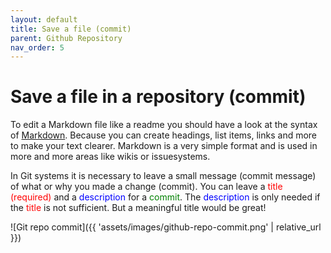 ```yaml
---
layout: default
title: Save a file (commit)
parent: Github Repository
nav_order: 5
---
```


# Save a file in a repository (commit)
To edit a Markdown file like a readme you should have a look at the syntax of [Markdown](github-markdown). Because you can create headings, list items, links and more to make your text clearer. Markdown is a very simple format and is used in more and more areas like wikis or issuesystems.

In Git systems it is necessary to leave a small message (commit message) of what or why you made a change (commit). You can leave a <span style="color:red;">title (required)</span> and a <span style="color:blue;">description</span> for a <span style="color:green;">commit</span>. The <span style="color:blue;">description</span> is only needed if the <span style="color:red;">title</span> is not sufficient. But a meaningful title would be great!

![Git repo commit]({{ 'assets/images/github-repo-commit.png' | relative_url }})